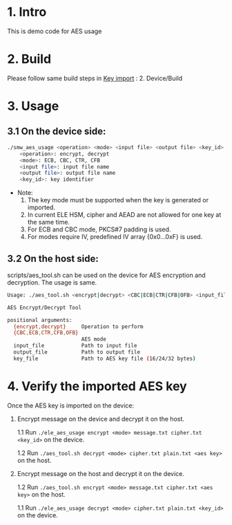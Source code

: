 # 1. Intro

This is demo code for AES usage

# 2. Build

Please follow same build steps in [Key import](../key_import/) : 2. Device/Build

# 3. Usage

## 3.1 On the device side:
```bash
./smw_aes_usage <operation> <mode> <input file> <output file> <key_id>
    <operation>: encrypt, decrypt
    <mode>: ECB, CBC, CTR, CFB
    <input file>: input file name
    <output file>: output file name
    <key_id>: key identifier
```

- Note: 
    1. The key mode must be supported when the key is generated or imported.
    2. In current ELE HSM, cipher and AEAD are not allowed for one key at the same time.
    3. For ECB and CBC mode, PKCS#7 padding is used.
    4. For modes require IV, predefined IV array {0x0...0xF} is used.

## 3.2 On the host side:

scripts/aes_tool.sh can be used on the device for AES encryption and decryption. The usage is same.

```bash
Usage: ./aes_tool.sh <encrypt|decrypt> <CBC|ECB|CTR|CFB|OFB> <input_file> <output_file> <key_file>

AES Encrypt/Decrypt Tool

positional arguments:
  {encrypt,decrypt}     Operation to perform
  {CBC,ECB,CTR,CFB,OFB}
                        AES mode
  input_file            Path to input file
  output_file           Path to output file
  key_file              Path to AES key file (16/24/32 bytes)
```

# 4. Verify the imported AES key

Once the AES key is imported on the device:
1. Encrypt message on the device and decrypt it on the host.

    1.1 Run `./ele_aes_usage encrypt <mode> message.txt cipher.txt <key_id>` on the device.

    1.2 Run `./aes_tool.sh decrypt <mode> cipher.txt plain.txt <aes key>` on the host.

2. Encrypt message on the host and decrypt it on the device.

    1.2 Run `./aes_tool.sh encrypt <mode> message.txt cipher.txt <aes key>` on the host.

    1.1 Run `./ele_aes_usage decrypt <mode> cipher.txt plain.txt <key_id>` on the device.